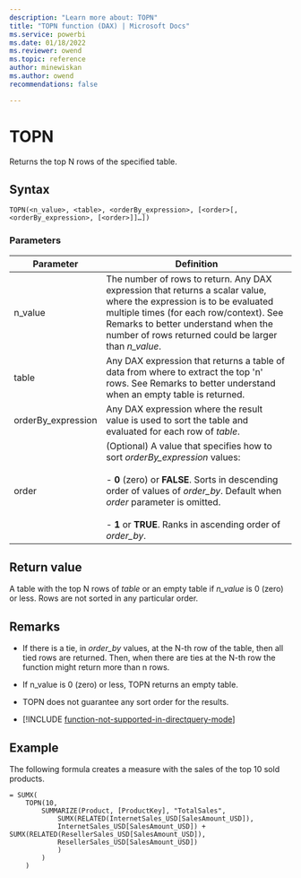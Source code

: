 ```yaml
---
description: "Learn more about: TOPN"
title: "TOPN function (DAX) | Microsoft Docs"
ms.service: powerbi 
ms.date: 01/18/2022
ms.reviewer: owend
ms.topic: reference
author: minewiskan
ms.author: owend 
recommendations: false

---
```

# TOPN

Returns the top N rows of the specified table.  
  
## Syntax  
  
```dax
TOPN(<n_value>, <table>, <orderBy_expression>, [<order>[, <orderBy_expression>, [<order>]]…])  
```
  
### Parameters

|Parameter|Definition|  
|-------------|--------------|  
|n_value|The number of rows to return. Any DAX expression that returns a scalar value, where the expression is to be evaluated multiple times (for each row/context). See Remarks to better understand when the number of rows returned could be larger than *n_value*.  |  
|table|Any DAX expression that returns a table of data from where to extract the top 'n' rows. See Remarks to better understand when an empty table is returned.  |  
|orderBy_expression|Any DAX expression where the result value is used to sort the table and evaluated for each row of *table*.  |
|order|(Optional) A value that specifies how to sort *orderBy_expression* values:<br /><br /> - **0** (zero) or  **FALSE**. Sorts in descending order of values of *order_by*. Default when *order* parameter is omitted. <br /><br /> - **1** or **TRUE**. Ranks in ascending order of *order_by*.|
  
## Return value

A table with the top N rows of *table* or an empty table if *n_value* is 0 (zero) or less. Rows are not sorted in any particular order.  
  
## Remarks  
  
- If there is a tie, in *order_by* values, at the N-th row of the table, then all tied rows are returned. Then, when there are ties at the N-th row the function might return more than n rows.  
  
- If n_value is 0 (zero) or less, TOPN returns an empty table.  
  
- TOPN does not guarantee any sort order for the results.  

- [!INCLUDE [function-not-supported-in-directquery-mode](includes/function-not-supported-in-directquery-mode.md)]

## Example

The following formula creates a measure with the sales of the top 10 sold products.  
  
```dax
= SUMX(
    TOPN(10, 
        SUMMARIZE(Product, [ProductKey], "TotalSales", 
            SUMX(RELATED(InternetSales_USD[SalesAmount_USD]), 
            InternetSales_USD[SalesAmount_USD]) + SUMX(RELATED(ResellerSales_USD[SalesAmount_USD]), 
            ResellerSales_USD[SalesAmount_USD])
            )
        )
    )  
```
